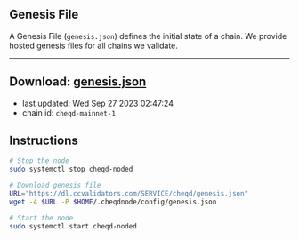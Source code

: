 ## Genesis File
A Genesis File (`genesis.json`) defines the initial state of a chain. We provide hosted genesis files for all chains we validate.

---
**Download: [genesis.json](https://dl.ccvalidators.com/SERVICE/cheqd/genesis.json)**
---

- last updated: Wed Sep 27 2023 02:47:24
- chain id: `cheqd-mainnet-1`

## Instructions
```sh
# Stop the node
sudo systemctl stop cheqd-noded

# Download genesis file
URL="https://dl.ccvalidators.com/SERVICE/cheqd/genesis.json"
wget -4 $URL -P $HOME/.cheqdnode/config/genesis.json

# Start the node
sudo systemctl start cheqd-noded
```
